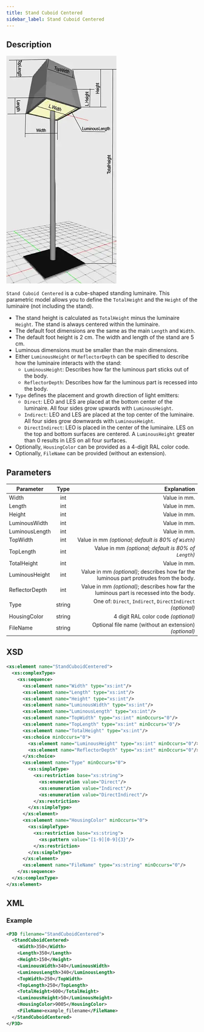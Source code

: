 ```yaml
---
title: Stand Cuboid Centered
sidebar_label: Stand Cuboid Centered
---
```


## Description

![Stand Cuboid Centered](/img/docs/geometry/parametric/stand-cuboid-centered.webp)

`Stand Cuboid Centered` is a cube-shaped standing luminaire. This parametric model allows you to define the `TotalHeight` and the `Height` of the luminaire (not including the stand).

- The stand height is calculated as `TotalHeight` minus the luminaire `Height`. The stand is always centered within the luminaire.
- The default foot dimensions are the same as the main `Length` and `Width`.
- The default foot height is 2 cm. The width and length of the stand are 5 cm.
- Luminous dimensions must be smaller than the main dimensions.
- Either `LuminousHeight` or `ReflectorDepth` can be specified to describe how the luminaire interacts with the stand:
  - `LuminousHeight`: Describes how far the luminous part sticks out of the body.
  - `ReflectorDepth`: Describes how far the luminous part is recessed into the body.
- `Type` defines the placement and growth direction of light emitters:
  - `Direct`: LEO and LES are placed at the bottom center of the luminaire. All four sides grow upwards with `LuminousHeight`.
  - `Indirect`: LEO and LES are placed at the top center of the luminaire. All four sides grow downwards with `LuminousHeight`.
  - `DirectIndirect`: LEO is placed in the center of the luminaire. LES on the top and bottom surfaces are centered. A `LuminousHeight` greater than 0 results in LES on all four surfaces.
- Optionally, `HousingColor` can be provided as a 4-digit RAL color code.
- Optionally, `FileName` can be provided (without an extension).

## Parameters

| Parameter                | Type   | Explanation                                                                                      |
| ------------------------ | :----: | -----------------------------------------------------------------------------------------------:|
| Width                    | int    | Value in mm.                                                                                     |
| Length                   | int    | Value in mm.                                                                                     |
| Height                   | int    | Value in mm.                                                                                     |
| LuminousWidth            | int    | Value in mm.                                                                                     |
| LuminousLength           | int    | Value in mm.                                                                                     |
| TopWidth                 | int    | Value in mm *(optional; default is 80% of `Width`)*                                              |
| TopLength                | int    | Value in mm *(optional; default is 80% of `Length`)*                                             |
| TotalHeight              | int    | Value in mm.                                                                                     |
| LuminousHeight           | int    | Value in mm *(optional)*; describes how far the luminous part protrudes from the body.           |
| ReflectorDepth           | int    | Value in mm *(optional)*; describes how far the luminous part is recessed into the body.         |
| Type                     | string | One of: `Direct`, `Indirect`, `DirectIndirect` *(optional)*                                      |
| HousingColor             | string | 4 digit RAL color code *(optional)*                                                              |
| FileName                 | string | Optional file name (without an extension) *(optional)*                                         |

## XSD

```xml
<xs:element name="StandCuboidCentered">
  <xs:complexType>
    <xs:sequence>
      <xs:element name="Width" type="xs:int"/>
      <xs:element name="Length" type="xs:int"/>
      <xs:element name="Height" type="xs:int"/>
      <xs:element name="LuminousWidth" type="xs:int"/>
      <xs:element name="LuminousLength" type="xs:int"/>
      <xs:element name="TopWidth" type="xs:int" minOccurs="0"/>
      <xs:element name="TopLength" type="xs:int" minOccurs="0"/>
      <xs:element name="TotalHeight" type="xs:int"/>
      <xs:choice minOccurs="0">
        <xs:element name="LuminousHeight" type="xs:int" minOccurs="0"/>
        <xs:element name="ReflectorDepth" type="xs:int" minOccurs="0"/>
      </xs:choice>
      <xs:element name="Type" minOccurs="0">
        <xs:simpleType>
          <xs:restriction base="xs:string">
            <xs:enumeration value="Direct"/>
            <xs:enumeration value="Indirect"/>
            <xs:enumeration value="DirectIndirect"/>
          </xs:restriction>
        </xs:simpleType>
      </xs:element>
      <xs:element name="HousingColor" minOccurs="0">
        <xs:simpleType>
          <xs:restriction base="xs:string">
            <xs:pattern value="[1-9][0-9]{3}"/>
          </xs:restriction>
        </xs:simpleType>
      </xs:element>
      <xs:element name="FileName" type="xs:string" minOccurs="0"/>
    </xs:sequence>
  </xs:complexType>
</xs:element>
```

## XML
### Example

```xml
<P3D filename="StandCuboidCentered">
  <StandCuboidCentered>
    <Width>350</Width>
    <Length>350</Length>
    <Height>150</Height>
    <LuminousWidth>340</LuminousWidth>
    <LuminousLength>340</LuminousLength>
    <TopWidth>250</TopWidth>
    <TopLength>250</TopLength>
    <TotalHeight>600</TotalHeight>
    <LuminousHeight>50</LuminousHeight>
    <HousingColor>9005</HousingColor>
    <FileName>example_filename</FileName>
  </StandCuboidCentered>
</P3D>
```